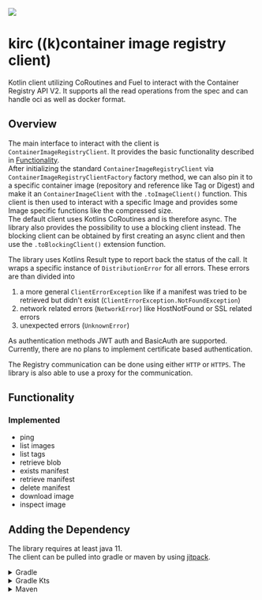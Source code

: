 [![](https://jitpack.io/v/cmdjulian/kirc.svg)](https://jitpack.io/#cmdjulian/kirc)

# kirc ((k)container image registry client)

Kotlin client utilizing CoRoutines and Fuel to interact with the Container Registry API V2.
It supports all the read operations from the spec and can handle oci as well as docker format.

## Overview

The main interface to interact with the client is `ContainerImageRegistryClient`. It provides the basic functionality 
described in [Functionality](#functionality).  
After initializing the standard `ContainerImageRegistryClient` via `ContainerImageRegistryClientFactory` factory method, 
we can also pin it to a specific container image (repository and reference like Tag or Digest) and make it an 
`ContainerImageClient` with the `.toImageClient()` function. This client is then used to interact with a specific 
Image and provides some Image specific functions like the compressed size.    
The default client uses Kotlins CoRoutines and is therefore async. The library also provides the possibility to use a
blocking client instead. The blocking client can be obtained by first creating an async client and then use the
`.toBlockingClient()` extension function.

The library uses Kotlins Result type to report back the status of the call. It wraps a specific instance of
`DistributionError` for all errors. These errors are than divided into

1. a more general `ClientErrorException` like if a manifest was tried to be retrieved but didn't exist
   (`ClientErrorException.NotFoundException`)
2. network related errors (`NetworkError`) like HostNotFound or SSL related errors
3. unexpected errors (`UnknownError`)

As authentication methods JWT auth and BasicAuth are supported. Currently, there are no plans to implement certificate
based authentication.

The Registry communication can be done using either `HTTP` or `HTTPS`. The library is also able to use a proxy for the
communication.

## Functionality

### Implemented

- ping
- list images
- list tags
- retrieve blob
- exists manifest
- retrieve manifest
- delete manifest
- download image
- inspect image

## Adding the Dependency

The library requires at least java 11.  
The client can be pulled into gradle or maven by using [jitpack](https://jitpack.io/#cmdjulian/docker-registry-client).

<details>
<summary>Gradle</summary>

```groovy
repositories {
    maven { url 'https://jitpack.io' }
}


dependencies {
    implementation 'com.github.cmdjulian:docker-registry-client:{VERSION}'
}
```

</details>

<details>
<summary>Gradle Kts</summary>

```kotlin
repositories {
    maven(url = "https://jitpack.io")
}


dependencies {
    implementation("com.github.cmdjulian:docker-registry-client:{VERSION}")
}
```

</details>

<details>
<summary>Maven</summary>

```xml

<project xmlns="http://maven.apache.org/POM/4.0.0" xmlns:xsi="http://www.w3.org/2001/XMLSchema-instance"
         xsi:schemaLocation="http://maven.apache.org/POM/4.0.0 http://maven.apache.org/xsd/maven-4.0.0.xsd">

    ...

    <repositories>
        <repository>
            <id>jitpack.io</id>
            <url>https://jitpack.io</url>
        </repository>
    </repositories>

    ...

    <dependencies>
        <dependency>
            <groupId>com.github.cmdjulian</groupId>
            <artifactId>docker-registry-client</artifactId>
            <version>{VERSION}</version>
        </dependency>
    </dependencies>
</project>
```

</details>